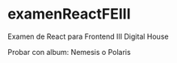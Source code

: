 # examenReactFEIII
Examen de React para Frontend III Digital House

Probar con album: Nemesis o Polaris
